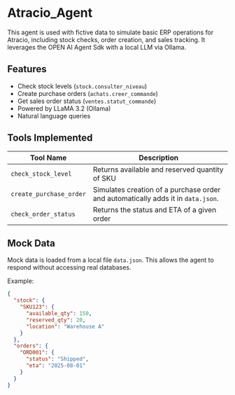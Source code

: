# Atracio_Agent
This agent is used with fictive data to simulate basic ERP operations for Atracio, including stock checks, order creation, and sales tracking. It leverages the OPEN AI Agent Sdk with a local LLM via Ollama.


##  Features

-  Check stock levels (`stock.consulter_niveau`)
-  Create purchase orders (`achats.creer_commande`)
-  Get sales order status (`ventes.statut_commande`)
-  Powered by LLaMA 3.2 (Ollama)
-  Natural language queries

##  Tools Implemented

| Tool Name             | Description                                      |
|-----------------------|--------------------------------------------------|
| `check_stock_level`   | Returns available and reserved quantity of SKU   |
| `create_purchase_order` | Simulates creation of a purchase order  and automatically adds it in `data.json`.|
| `check_order_status`  | Returns the status and ETA of a given order      |

##  Mock Data

Mock data is loaded from a local file `data.json`. This allows the agent to respond without accessing real databases.

Example:

```json
{
  "stock": {
    "SKU123": {
      "available_qty": 150,
      "reserved_qty": 20,
      "location": "Warehouse A"
    }
  },
  "orders": {
    "ORD001": {
      "status": "Shipped",
      "eta": "2025-08-01"
    }
  }
}


